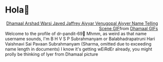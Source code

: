 

  # Hola👋
<div align="right" class="tenor-gif-embed" data-postid="18174136" data-share-method="host" data-aspect-ratio="2.37037" data-width="100%"><a href="https://tenor.com/view/dhamaal-arshad-warsi-javed-jaffrey-aiyyar-venugopal-aiyyer-name-telling-scene-chinnaswami-muttaswami-gif-18174136">Dhamaal Arshad Warsi Javed Jaffrey Aiyyar Venugopal Aiyyer Name Telling Scene GIF</a>from <a href="https://tenor.com/search/dhamaal-gifs">Dhamaal GIFs</a></div> <script type="text/javascript" async src="https://tenor.com/embed.js"></script>
 Welcome to the profile of dr-pandit-69🤪
Mhmm, as weird as that name username sounds, I'm B H V S P Subrahmanyam or Balabhadrapatruni Hari Vaishnavi Sai Pavaan Subrahmanyam (Sharma, omitted due to exceeding name length in documents)
I know it's getting wEiRdEr already, you might prolly be thinking of Iyer from Dhamaal picture 




<!--
**dr-pandit-69/dr-pandit-69** is a ✨ _special_ ✨ repository because its `README.md` (this file) appears on your GitHub profile.

Here are some ideas to get you started:
https://tenor.com/view/astrology-spin-symbol-gif-12236884
https://tenor.com/view/qtum-qtum-qtum-qtum-year-qtum-gear-gif-24999504
https://tenor.com/view/zodiac-sign-gif-27430270
https://tenor.com/view/mercury-must-be-in-retrograde-mercury-in-retrograde-astrology-stars-horoscope-gif-14083659
https://tenor.com/view/mandala-colorful-patterns-gif-11284143
https://tenor.com/view/mandala-gif-20975231
https://tenor.com/view/mandala-zen-gif-5731301
![](https://github.com/dr-pandit-69/dr-pandit-69/blob/main/vibrant-sun.gif)
- 🔭 I’m currently working on ...
- 🌱 I’m currently learning ...
- 👯 I’m looking to collaborate on ...
- 🤔 I’m looking for help with ...
- 💬 Ask me about ...
- 📫 How to reach me: ...
- 😄 Pronouns: ...
- ⚡ Fun fact: ...
-->
